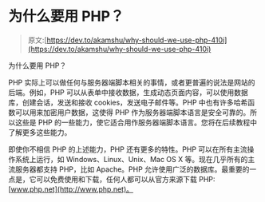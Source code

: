 # 为什么要用 PHP？

> 原文:[https://dev.to/akamshu/why-should-we-use-php-410i](https://dev.to/akamshu/why-should-we-use-php-410i)

为什么要用 PHP？

PHP 实际上可以做任何与服务器端脚本相关的事情，或者更普遍的说法是网站的后端。例如，PHP 可以从表单中接收数据，生成动态页面内容，可以使用数据库，创建会话，发送和接收 cookies，发送电子邮件等。PHP 中也有许多哈希函数可以用来加密用户数据，这使得 PHP 作为服务器端脚本语言是安全可靠的。所以这些是 PHP 的一些能力，使它适合用作服务器端脚本语言。您将在后续教程中了解更多这些能力。

即使你不相信 PHP 的上述能力，PHP 还有更多的特性。PHP 可以在所有主流操作系统上运行，如 Windows、Linux、Unix、Mac OS X 等。现在几乎所有的主流服务器都支持 PHP，比如 Apache。PHP 允许使用广泛的数据库。最重要的一点是，它可以免费使用和下载，任何人都可以从官方来源下载 PHP:[www.php.net](http://www.php.net)。